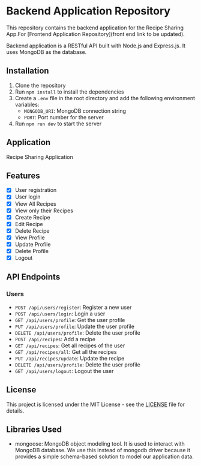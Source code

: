 # Backend Application Repository

This repository contains the backend application for the Recipe Sharing App.For [Frontend Application Repository](front end link to be updated).

Backend application is a RESTful API built with Node.js and Express.js. It uses MongoDB as the database.

## Installation

1. Clone the repository
2. Run `npm install` to install the dependencies
3. Create a `.env` file in the root directory and add the following environment variables:
   - `MONGODB_URI`: MongoDB connection string
   - `PORT`: Port number for the server
4. Run `npm run dev` to start the server

## Application

Recipe Sharing Application

## Features

  - [x] User registration
  - [x] User login
  - [x] View All Recipes
  - [x] View only their Recipes 
  - [x] Create Recipe
  - [x] Edit Recipe
  - [x] Delete Recipe
  - [x] View Profile
  - [x] Update Profile
  - [x] Delete Profile
  - [x] Logout

## API Endpoints

### Users

- `POST /api/users/register`: Register a new user
- `POST /api/users/login`: Login a user
- `GET /api/users/profile`: Get the user profile
- `PUT /api/users/profile`: Update the user profile
- `DELETE /api/users/profile`: Delete the user profile
- `POST /api/recipes`: Add a recipe
- `GET /api/recipes`: Get all recipes of the user
- `GET /api/recipes/all`: Get all the recipes
- `PUT /api/recipes/update`: Update the recipe
- `DELETE /api/users/profile`: Delete the user profile
- `GET /api/users/logout`: Logout the user

## License

This project is licensed under the MIT License - see the [LICENSE](LICENSE) file for details.

## Libraries Used

- mongoose: MongoDB object modeling tool. It is used to interact with MongoDB database. We use this instead of mongodb driver because it provides a simple schema-based solution to model our application data.